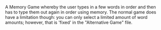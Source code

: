 A Memory Game whereby the user types in a few words in order and then has to type them out again in order using memory. The normal game does have a limitation though: you can only select a limited amount of word amounts; however, that is 'fixed' in the "Alternative Game" file.
